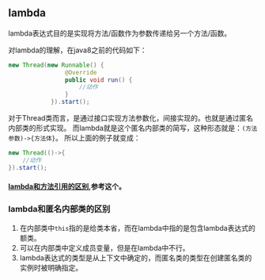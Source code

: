 
## lambda

lambda表达式目的是实现将方法/函数作为参数传递给另一个方法/函数。

对lambda的理解，在java8之前的代码如下：
```java
new Thread(new Runnable() {
                @Override
                public void run() {
                    //动作             
                }
            }).start();
```

对于Thread类而言，是通过接口实现方法参数化，间接实现的。也就是通过匿名内部类的形式实现。
而lambda就是这个匿名内部类的简写，这种形态就是：`(方法参数)->{方法体}`。
所以上面的例子就变成：
```java
new Thread(()->{
    //动作
}).start();
```



#### [lambda和方法引用的区别](https://www.zhihu.com/question/51491241),参考这个。

### lambda和匿名内部类的区别

1. 在内部类中`this`指的是给类本省，而在lambda中指的是包含lambda表达式的额类。
2. 可以在内部类中定义成员变量，但是在lambda中不行。
3. lambda表达式的类型是从上下文中确定的，而匿名类的类型在创建匿名类的实例时被明确指定。